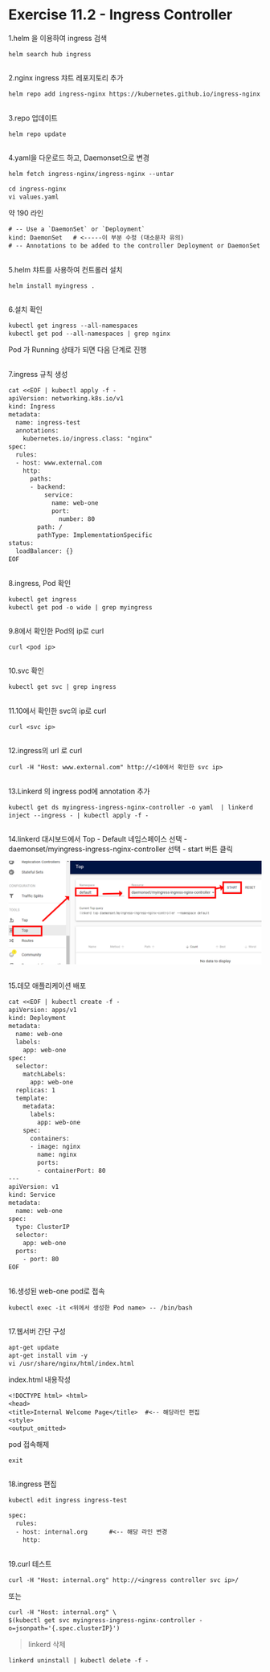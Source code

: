 # Exercise 11.2 - Ingress Controller

1.helm 을 이용하여 ingress 검색

```
helm search hub ingress
```

##

2.nginx ingress 챠트 레포지토리 추가

```
helm repo add ingress-nginx https://kubernetes.github.io/ingress-nginx
```

##

3.repo 업데이트

```
helm repo update
```

##

4.yaml을 다운로드 하고, Daemonset으로 변경

```
helm fetch ingress-nginx/ingress-nginx --untar
```

```
cd ingress-nginx
vi values.yaml
```

약 190 라인

```
# -- Use a `DaemonSet` or `Deployment`
kind: DaemonSet   # <-----이 부분 수정 (대소문자 유의)
# -- Annotations to be added to the controller Deployment or DaemonSet
```

##

5.helm 챠트를 사용하여 컨트롤러 설치

```
helm install myingress .
```

##

6.설치 확인

```
kubectl get ingress --all-namespaces
kubectl get pod --all-namespaces | grep nginx
```

Pod 가 Running 상태가 되면 다음 단계로 진행

##

7.ingress 규칙 생성

```
cat <<EOF | kubectl apply -f -
apiVersion: networking.k8s.io/v1
kind: Ingress
metadata:
  name: ingress-test
  annotations:
    kubernetes.io/ingress.class: "nginx"
spec:
  rules:
  - host: www.external.com
    http:
      paths:
      - backend:
          service:
            name: web-one
            port:
              number: 80
        path: /
        pathType: ImplementationSpecific
status:
  loadBalancer: {}
EOF
```

##

8.ingress, Pod 확인

```
kubectl get ingress
kubectl get pod -o wide | grep myingress
```

##

9.8에서 확인한 Pod의 ip로 curl

```
curl <pod ip>
```

##

10.svc 확인

```
kubectl get svc | grep ingress
```

##

11.10에서 확인한 svc의 ip로 curl

```
curl <svc ip>
```

##

12.ingress의 url 로 curl

```
curl -H "Host: www.external.com" http://<10에서 확인한 svc ip>
```

##

13.Linkerd 의 ingress pod에 annotation 추가

```
kubectl get ds myingress-ingress-nginx-controller -o yaml  | linkerd inject --ingress - | kubectl apply -f -
```

##

14.linkerd 대시보드에서 Top - Default 네임스페이스 선택 - daemonset/myingress-ingress-nginx-controller 선택 - start 버튼 클릭

![](../img/linkerd.png)

##

15.데모 애플리케이션 배포

```
cat <<EOF | kubectl create -f -
apiVersion: apps/v1
kind: Deployment
metadata:
  name: web-one
  labels:
    app: web-one
spec:
  selector:
    matchLabels:
      app: web-one
  replicas: 1
  template:
    metadata:
      labels:
        app: web-one
    spec:
      containers:
      - image: nginx
        name: nginx
        ports:
        - containerPort: 80
---
apiVersion: v1
kind: Service
metadata:
  name: web-one
spec:
  type: ClusterIP
  selector:
    app: web-one
  ports:
    - port: 80
EOF
```

##

16.생성된 web-one pod로 접속

```
kubectl exec -it <위에서 생성한 Pod name> -- /bin/bash
```

##

17.웹서버 간단 구성

```
apt-get update
apt-get install vim -y
vi /usr/share/nginx/html/index.html
```

index.html 내용작성

```
<!DOCTYPE html> <html>
<head>
<title>Internal Welcome Page</title>  #<-- 해당라인 편집   
<style>
<output_omitted>
```

pod 접속해제

```
exit
```

##

18.ingress 편집

```
kubectl edit ingress ingress-test
```

```
spec:
  rules:
  - host: internal.org      #<-- 해당 라인 변경
    http:
```

##

19.curl 테스트

```
curl -H "Host: internal.org" http://<ingress controller svc ip>/
```

또는

```
curl -H "Host: internal.org" \
$(kubectl get svc myingress-ingress-nginx-controller -o=jsonpath='{.spec.clusterIP}')
```



> linkerd 삭제
```
linkerd uninstall | kubectl delete -f -
```